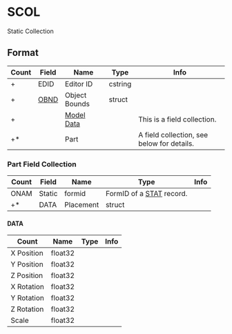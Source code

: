 SCOL
====

Static Collection

## Format

Count | Field | Name | Type | Info
------|-------|------|------|-----
+ | EDID | Editor ID | cstring |
+ | [OBND](Fields/OBND.md) | Object Bounds | struct |
+ | | [Model Data](Fields/Model.md) | | This is a field collection.
+* | | Part | | A field collection, see below for details.

### Part Field Collection

Count | Field | Name | Type | Info
------|-------|------|------|-----
 | ONAM | Static | formid | FormID of a [STAT](STAT.md) record.
+* | DATA | Placement | struct |

#### DATA

Count | Name | Type | Info
------|------|------|-----
 | X Position | float32 |
 | Y Position | float32 |
 | Z Position | float32 |
 | X Rotation | float32 |
 | Y Rotation | float32 |
 | Z Rotation | float32 |
 | Scale | float32 |
